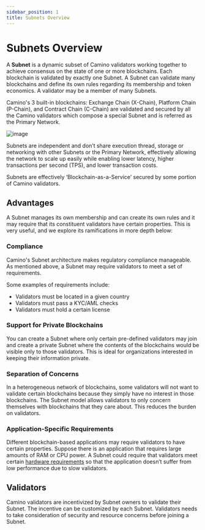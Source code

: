 ```yaml
---
sidebar_position: 1
title: Subnets Overview
---
```


# Subnets Overview

A **Subnet** is a dynamic subset of Camino validators working together to achieve consensus on the state of one or more blockchains. Each blockchain is validated by exactly one Subnet. A Subnet can validate many blockchains and define its own rules regarding its membership and token economics. A validator may be a member of many Subnets.

Camino's 3 built-in blockchains: Exchange Chain (X-Chain), Platform Chain (P-Chain), and Contract Chain (C-Chain) are validated and secured by all the Camino validators which compose a special Subnet and is referred as the Primary Network.

![image](/img/subnet-validators.png)

Subnets are independent and don’t share execution thread, storage or networking with other Subnets or the Primary Network, effectively allowing the network to scale up easily while enabling lower latency, higher transactions per second (TPS), and lower transaction costs.

Subnets are effectively ‘Blockchain-as-a-Service’ secured by some portion of Camino validators.

## Advantages

A Subnet manages its own membership and can create its own rules and it may require that its constituent validators have certain properties. This is very useful, and we explore its ramifications in more depth below:

### Compliance

Camino's Subnet architecture makes regulatory compliance manageable. As mentioned above, a Subnet may require validators to meet a set of requirements.

Some examples of requirements include:

- Validators must be located in a given country
- Validators must pass a KYC/AML checks
- Validators must hold a certain license

### Support for Private Blockchains

You can create a Subnet where only certain pre-defined validators may join and create a private Subnet where the contents of the blockchains would be visible only to those validators. This is ideal for organizations interested in keeping their information private.

### Separation of Concerns

In a heterogeneous network of blockchains, some validators will not want to validate certain blockchains because they simply have no interest in those blockchains. The Subnet model allows validators to only concern themselves with blockchains that they care about. This reduces the burden on validators.

### Application-Specific Requirements

Different blockchain-based applications may require validators to have certain properties. Suppose there is an application that requires large amounts of RAM or CPU power. A Subnet could require that validators meet certain [hardware requirements](/camino-node/set-up-node-manual-installation#requirements) so that the application doesn’t suffer from low performance due to slow validators.

## Validators

Camino validators are incentivized by Subnet owners to validate their Subnet. The incentive can be customized by each Subnet. Validators needs to take consideration of security and resource concerns before joining a Subnet.
